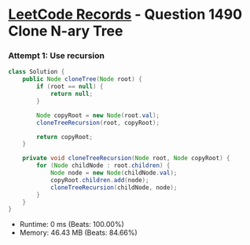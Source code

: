 # [LeetCode Records](../../README.md) - Question 1490 Clone N-ary Tree

### Attempt 1: Use recursion
```java
class Solution {
    public Node cloneTree(Node root) {
        if (root == null) {
            return null;
        }

        Node copyRoot = new Node(root.val);
        cloneTreeRecursion(root, copyRoot);

        return copyRoot;
    }

    private void cloneTreeRecursion(Node root, Node copyRoot) {
        for (Node childNode : root.children) {
            Node node = new Node(childNode.val);
            copyRoot.children.add(node);
            cloneTreeRecursion(childNode, node);
        }
    }
}
```
- Runtime: 0 ms (Beats: 100.00%)
- Memory: 46.43 MB (Beats: 84.66%)

<br>
